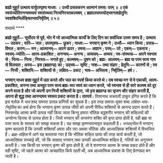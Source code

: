**ब्राह्मे मुहूर्त उत्थाय वार्युपस्पृश्य माधव: ।** **दध्यौ प्रसन्नकरण आत्मानं तमस: परम् ॥ ॥** **एकं स्वयंज्योतिरनन्यमव्ययं** **स्वसंस्थया नित्यनिरस्तकल्मषम् ।** **ब्रह्मालयमस्योद्भवनाशहेतुभि:** **स्वशक्तिभिर्लकि्षतभावनिर्वृतिम् ॥ ५॥** 

शब्दार्थ **** 

**ब्राह्मे मुहूर्ते—** **सूर्योदय से पूर्व, भोर में जो आध्यात्मिक कार्यों के लिए दिन का सर्वाधिक उत्तम समय है** **; उत्थाय—** **उठकर** **;** **वारि—** **जल** **; उपस्पृश्य—** **छूकर** **; माधव:—** **भगवान् कृष्ण ने** **; दध्यौ—** **ध्यान किया** **; प्रसन्न—** **विमल** **; करण:—** **मन** **; आत्मानम्—** **अपने ऊपर** **; तमस:—** **अज्ञान** **; परम्—** **परे** **; एकम्—** **एकमात्र** **; स्वयम्-ज्योति:—** **आत्म-प्रकाशित** **; अनन्यम्—** **अनन्य** **;** **अव्ययम्—** **अव्यय** **; स्व-संस्थया—** **अपने स्वभाव से** **; नित्य—** **नित्य** **; निरस्त—** **भगाते हुए** **; कल्मषम्—** **दूषण को** **; ब्रह्म-** **आलयम्—** **ब्रह्म या परम सत्य नाम से विलयात** **; अस्य—** **इस (ब्रह्माण्ड) का** **; उद्भव—** **सृष्टि** **; नाश—** **तथा संहार** **; हेतुभि:—** **कारणों से** **; स्व—** **निजी** **; शक्तिभि:—** **शक्तियों से** **; लक्षित—** **प्रकट** **; भाव—** **अस्तित्व** **; निर्वृतिम्—** **हर्ष।** **.** 

**भगवान् माधव ब्राह्म मुहूर्त में उठा करते और जल का स्पर्श किया करते थे। तब स्वच्छ मन** **से वे एकाकी, आत्म-प्रकाशित, अनन्य तथा अच्युत परम सत्य ब्रह्म-रूप स्वयं का ध्यान करते,** **जो स्वभाव से ही सारे कल्मष को दूर करने वाला है और जो अपनी उन निजी शक्तियों के द्वारा,** **जो इस ब्रह्माण्ड का सृजन और संहार करती हैं, अपना ही शुद्ध तथा आनन्दमय स्वरूप प्रकट** **करता है।** **तात्पर्य :** विश्वनाथ चक्रवर्ती ठाकुर इंगित करते हैं कि इस श्लोक में *भाव* शब्द समस्त उत्पन्न प्राणियों का सूचक है। इस तरह समास-युक्त शब्द *लक्षित-भाव-निर्वृतिम्* का अर्थ होगा कि भगवान् कृष्ण उत्पन्न जीवों को अपनी विविध शक्तियों से आनन्द प्रदान करते हैं। निस्सन्देह आत्मा कभी उत्पन्न नहीं किया जाता किन्तु हमारा भौतिक बद्धशरीर भगवान् की शकि्तयों की अन्योन्य कि्रया से उत्पन्न होता है। जिसे भगवान् की अन्तरंगा शक्ति की कृपा प्राप्त होती है, वही ब्रह्म या परम सत्य के स्वभाव को समझ सकता है। यह समझ कृष्णभावनामृत कहलाती है। *भगवद्गीता* में भगवान् कृष्ण बतलाते हैं कि उनकी शक्तियाँ अपरा और परा अथवा भौतिक और आध्याति्मक शक्तियों में विभाजित हैं। *ब्रह्म-संहिता*  में आगे यह बतलाया गया है कि भौतिक शकि्त छाया की तरह कार्य करती है, जो आध्याति्मक सच्चाई की, जो कि साक्षात् भगवान् तथा उनकी आध्यात्मिक शकि्त है, गतियों का अनुगमन करती है। जब किसी पर भगवान् कृष्ण की कृपा होती है, तो वे शरणागत आत्मा के समक्ष प्रकट होते हैं और वही सृष्टि, जो पहले आत्मा को आच्छादित किये रहती थी, अब आध्यात्मिक प्रकाश के लिए प्रेरणाप्रद बन जाती है।  